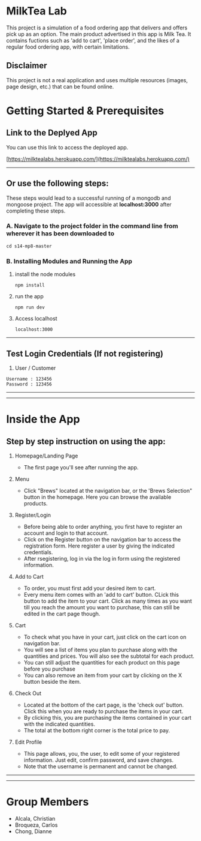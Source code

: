 # MilkTea Lab
This project is a simulation of a food ordering app that delivers and offers pick up as an option. The main product advertised in this app is Milk Tea. It contains fuctions such as 'add to cart', 'place order', and the likes of a regular food ordering app, with certain limitations.

## Disclaimer
This project is not a real application and uses multiple resources (images, page design, etc.) that can be found online.

# Getting Started & Prerequisites

## Link to the Deplyed App
You can use this link to access the deployed app.

[https://milktealabs.herokuapp.com/](https://milktealabs.herokuapp.com/)

---

## Or use the following steps:

These steps would lead to a successful running of a mongodb and mongoose project. The app will accessible at **localhost:3000** after completing these steps.

### A. Navigate to the project folder in the command line from wherever it has been downloaded to

  ```
  cd s14-mp8-master
  ```

### B. Installing Modules and Running the App

1. install the node modules
    ```
    npm install
    ```

2. run the app
    ```
    npm run dev
    ```

3. Access localhost
    ```
    localhost:3000
    ```
---
## Test Login Credentials (If not registering)
1. User / Customer
```
Username : 123456
Password : 123456
```

---
---
# Inside the App 
## Step by step instruction on using the app:

1. Homepage/Landing Page
    - The first page you'll see after running the app. 

2. Menu
    - Click "Brews" located at the navigation bar, or the 'Brews Selection" button in the homepage. Here you can browse the available products.

3. Register/Login
    - Before being able to order anything, you first have to register an account and login to that account. 
    - Click on the Register button on the navigation bar to access the registration form. Here register a user by giving the indicated credentials.
    - After rsegistering, log in via the log in form using the registered information.

4. Add to Cart
    - To order, you must first add your desired item to cart.
    - Every menu item comes with an 'add to cart' button. CLick this button to add the item to your cart. Click as many times as you want till you reach the amount you want to purchase, this can still be edited in the cart page though.

5. Cart 
    - To check what you have in your cart, just click on the cart icon on navigation bar.
    - You will see a list of items you plan to purchase along with the quantities and prices. You will also see the subtotal for each product.
    - You can still adjust the quantities for each product on this page before you purchase
    - You can also remove an item from your cart by clicking on the X button beside the item.

5. Check Out
    - Located at the bottom of the cart page, is the 'check out' button. Click this when you are ready to purchase the items in your cart. 
    - By clicking this, you are purchasing the items contained in your cart with the indicated quantities. 
    - The total at the bottom right corner is the total price to pay.

6. Edit Profile
    - This page allows, you, the user, to edit some of your registered information. Just edit, confirm password, and save changes.
    - Note that the username is permanent and cannot be changed.

---
---
# Group Members
- Alcala, Christian
- Broqueza, Carlos
- Chong, Dianne



